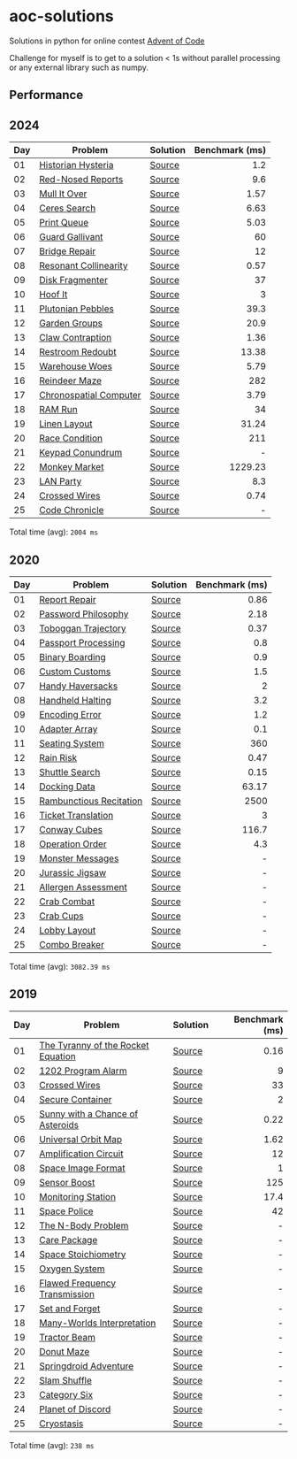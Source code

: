 # aoc-solutions
Solutions in python for online contest [Advent of Code](https://adventofcode.com/)

Challenge for myself is to get to a solution < 1s without parallel processing or any external
library such as numpy.


## Performance

## 2024

| Day | Problem | Solution | Benchmark (ms) |
| --- | --- | --- | --: |
| 01 | [Historian Hysteria](https://adventofcode.com/2024/day/1) | [Source](2024/day01/solution.py) | 1.2 |
| 02 | [Red-Nosed Reports](https://adventofcode.com/2024/day/2) | [Source](2024/day02/solution.py) | 9.6 |
| 03 | [Mull It Over](https://adventofcode.com/2024/day/3) | [Source](2024/day03/solution.py) | 1.57 |
| 04 | [Ceres Search](https://adventofcode.com/2024/day/4) | [Source](2024/day04/solution.py) | 6.63 |
| 05 | [Print Queue](https://adventofcode.com/2024/day/5) | [Source](2024/day05/solution.py) | 5.03 |
| 06 | [Guard Gallivant](https://adventofcode.com/2024/day/6) | [Source](2024/day06/solution.py) | 60 |
| 07 | [Bridge Repair](https://adventofcode.com/2024/day/7) | [Source](2024/day07/solution.py) | 12 |
| 08 | [Resonant Collinearity](https://adventofcode.com/2024/day/8) | [Source](2024/day08/solution.py) | 0.57 |
| 09 | [Disk Fragmenter](https://adventofcode.com/2024/day/9) | [Source](2024/day09/solution.py) | 37 |
| 10 | [Hoof It](https://adventofcode.com/2024/day/10) | [Source](2024/day10/solution.py) | 3 |
| 11 | [Plutonian Pebbles](https://adventofcode.com/2024/day/11) | [Source](2024/day11/solution.py) | 39.3 |
| 12 | [Garden Groups](https://adventofcode.com/2024/day/12) | [Source](2024/day12/solution.py) | 20.9 |
| 13 | [Claw Contraption](https://adventofcode.com/2024/day/13) | [Source](2024/day13/solution.py) | 1.36 |
| 14 | [Restroom Redoubt](https://adventofcode.com/2024/day/14) | [Source](2024/day14/solution.py) | 13.38 |
| 15 | [Warehouse Woes](https://adventofcode.com/2024/day/15) | [Source](2024/day15/solution.py) | 5.79 |
| 16 | [Reindeer Maze](https://adventofcode.com/2024/day/16) | [Source](2024/day16/solution.py) | 282 |
| 17 | [Chronospatial Computer](https://adventofcode.com/2024/day/17) | [Source](2024/day17/solution.py) | 3.79 |
| 18 | [RAM Run](https://adventofcode.com/2024/day/18) | [Source](2024/day18/solution.py) | 34 |
| 19 | [Linen Layout](https://adventofcode.com/2024/day/19) | [Source](2024/day19/solution.py) | 31.24 |
| 20 | [Race Condition](https://adventofcode.com/2024/day/20) | [Source](2024/day20/solution.py) | 211 |
| 21 | [Keypad Conundrum](https://adventofcode.com/2024/day/21) | [Source](2024/day21/solution.py) | - |
| 22 | [Monkey Market](https://adventofcode.com/2024/day/22) | [Source](2024/day22/solution.py) | 1229.23 |
| 23 | [LAN Party](https://adventofcode.com/2024/day/23) | [Source](2024/day23/solution.py) | 8.3 |
| 24 | [Crossed Wires](https://adventofcode.com/2024/day/24) | [Source](2024/day24/solution.py) | 0.74 |
| 25 | [Code Chronicle](https://adventofcode.com/2024/day/25) | [Source](2024/day25/solution.py) | - |

Total time (avg): `2004 ms`


## 2020

| Day | Problem | Solution | Benchmark (ms) |
| --- | --- | --- | --: |
| 01 | [Report Repair](https://adventofcode.com/2020/day/1) | [Source](2020/day01/solution.py) | 0.86 |
| 02 | [Password Philosophy](https://adventofcode.com/2020/day/2) | [Source](2020/day02/solution.py) | 2.18 |
| 03 | [Toboggan Trajectory](https://adventofcode.com/2020/day/3) | [Source](2020/day03/solution.py) | 0.37 |
| 04 | [Passport Processing](https://adventofcode.com/2020/day/4) | [Source](2020/day04/solution.py) | 0.8 |
| 05 | [Binary Boarding](https://adventofcode.com/2020/day/5) | [Source](2020/day05/solution.py) | 0.9 |
| 06 | [Custom Customs](https://adventofcode.com/2020/day/6) | [Source](2020/day06/solution.py) | 1.5 |
| 07 | [Handy Haversacks](https://adventofcode.com/2020/day/7) | [Source](2020/day07/solution.py) | 2 |
| 08 | [Handheld Halting](https://adventofcode.com/2020/day/8) | [Source](2020/day08/solution.py) | 3.2 |
| 09 | [Encoding Error](https://adventofcode.com/2020/day/9) | [Source](2020/day09/solution.py) | 1.2 |
| 10 | [Adapter Array](https://adventofcode.com/2020/day/10) | [Source](2020/day10/solution.py) | 0.1 |
| 11 | [Seating System](https://adventofcode.com/2020/day/11) | [Source](2020/day11/solution.py) | 360 |
| 12 | [Rain Risk](https://adventofcode.com/2020/day/12) | [Source](2020/day12/solution.py) | 0.47 |
| 13 | [Shuttle Search](https://adventofcode.com/2020/day/13) | [Source](2020/day13/solution.py) | 0.15 |
| 14 | [Docking Data](https://adventofcode.com/2020/day/14) | [Source](2020/day14/solution.py) | 63.17 |
| 15 | [Rambunctious Recitation](https://adventofcode.com/2020/day/15) | [Source](2020/day15/solution.py) | 2500 |
| 16 | [Ticket Translation](https://adventofcode.com/2020/day/16) | [Source](2020/day16/solution.py) | 3 |
| 17 | [Conway Cubes](https://adventofcode.com/2020/day/17) | [Source](2020/day17/solution.py) | 116.7 |
| 18 | [Operation Order](https://adventofcode.com/2020/day/18) | [Source](2020/day18/solution.py) | 4.3 |
| 19 | [Monster Messages](https://adventofcode.com/2020/day/19) | [Source](2020/day19/solution.py) | - |
| 20 | [Jurassic Jigsaw](https://adventofcode.com/2020/day/20) | [Source](2020/day20/solution.py) | - |
| 21 | [Allergen Assessment](https://adventofcode.com/2020/day/21) | [Source](2020/day21/solution.py) | - |
| 22 | [Crab Combat](https://adventofcode.com/2020/day/22) | [Source](2020/day22/solution.py) | - |
| 23 | [Crab Cups](https://adventofcode.com/2020/day/23) | [Source](2020/day23/solution.py) | - |
| 24 | [Lobby Layout](https://adventofcode.com/2020/day/24) | [Source](2020/day24/solution.py) | - |
| 25 | [Combo Breaker](https://adventofcode.com/2020/day/25) | [Source](2020/day25/solution.py) | - |

Total time (avg): `3082.39 ms`


## 2019

| Day | Problem | Solution | Benchmark (ms) |
| --- | --- | --- | --: |
| 01 | [The Tyranny of the Rocket Equation](https://adventofcode.com/2019/day/1) | [Source](2019/day01/solution.py) | 0.16 |
| 02 | [1202 Program Alarm](https://adventofcode.com/2019/day/2) | [Source](2019/day02/solution.py) | 9 |
| 03 | [Crossed Wires](https://adventofcode.com/2019/day/3) | [Source](2019/day03/solution.py) | 33 |
| 04 | [Secure Container](https://adventofcode.com/2019/day/4) | [Source](2019/day04/solution.py) | 2 |
| 05 | [Sunny with a Chance of Asteroids](https://adventofcode.com/2019/day/5) | [Source](2019/day05/solution.py) | 0.22 |
| 06 | [Universal Orbit Map](https://adventofcode.com/2019/day/6) | [Source](2019/day06/solution.py) | 1.62 |
| 07 | [Amplification Circuit](https://adventofcode.com/2019/day/7) | [Source](2019/day07/solution.py) | 12 |
| 08 | [Space Image Format](https://adventofcode.com/2019/day/8) | [Source](2019/day08/solution.py) | 1 |
| 09 | [Sensor Boost](https://adventofcode.com/2019/day/9) | [Source](2019/day09/solution.py) | 125 |
| 10 | [Monitoring Station](https://adventofcode.com/2019/day/10) | [Source](2019/day10/solution.py) | 17.4 |
| 11 | [Space Police](https://adventofcode.com/2019/day/11) | [Source](2019/day11/solution.py) | 42 |
| 12 | [The N-Body Problem](https://adventofcode.com/2019/day/12) | [Source](2019/day12/solution.py) | - |
| 13 | [Care Package](https://adventofcode.com/2019/day/13) | [Source](2019/day13/solution.py) | - |
| 14 | [Space Stoichiometry](https://adventofcode.com/2019/day/14) | [Source](2019/day14/solution.py) | - |
| 15 | [Oxygen System](https://adventofcode.com/2019/day/15) | [Source](2019/day15/solution.py) | - |
| 16 | [Flawed Frequency Transmission](https://adventofcode.com/2019/day/16) | [Source](2019/day16/solution.py) | - |
| 17 | [Set and Forget](https://adventofcode.com/2019/day/17) | [Source](2019/day17/solution.py) | - |
| 18 | [Many-Worlds Interpretation](https://adventofcode.com/2019/day/18) | [Source](2019/day18/solution.py) | - |
| 19 | [Tractor Beam](https://adventofcode.com/2019/day/19) | [Source](2019/day19/solution.py) | - |
| 20 | [Donut Maze](https://adventofcode.com/2019/day/20) | [Source](2019/day20/solution.py) | - |
| 21 | [Springdroid Adventure](https://adventofcode.com/2019/day/21) | [Source](2019/day21/solution.py) | - |
| 22 | [Slam Shuffle](https://adventofcode.com/2019/day/22) | [Source](2019/day22/solution.py) | - |
| 23 | [Category Six](https://adventofcode.com/2019/day/23) | [Source](2019/day23/solution.py) | - |
| 24 | [Planet of Discord](https://adventofcode.com/2019/day/24) | [Source](2019/day24/solution.py) | - |
| 25 | [Cryostasis](https://adventofcode.com/2019/day/25) | [Source](2019/day25/solution.py) | - |

Total time (avg): `238 ms`

